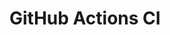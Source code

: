 # GitHub Actions CI









































































































































































































































































































































































































































































































































































































































































































































































































































































































































































































































































































































































































































































































































































































































































































































































































































































































































































